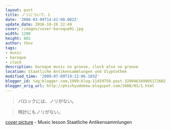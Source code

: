 ```yaml
---
layout: post
title: ノリについて、1
date: '2008-03-09T14:42:00.002Z'
update_date: 2016-10-26 22:49
cover: /images/cover-baroque01.jpg
width: 1280
height: 802
author: tknv
tags:
- music
- baroque
- clock
description: baroque music no groove, clock also no groove
location: Staatliche Antikensammlungen und Glyptothek
modified_time: '2009-07-09T19:12:06.103Z'
blogger_id: tag:blogger.com,1999:blog-11459759.post-329046349905172602
blogger_orig_url: http://phichyudebow.blogspot.com/2008/03/1.html
---
```


> バロックには、ノリがない。  

> 時計にもノリがない。

[cover picture][1] - Music lesson Staatliche Antikensammlungen

[1]: https://commons.wikimedia.org/wiki/File:Music_lesson_Staatliche_Antikensammlungen_2421.jpg "Music lesson Staatliche Antikensammlungen"
